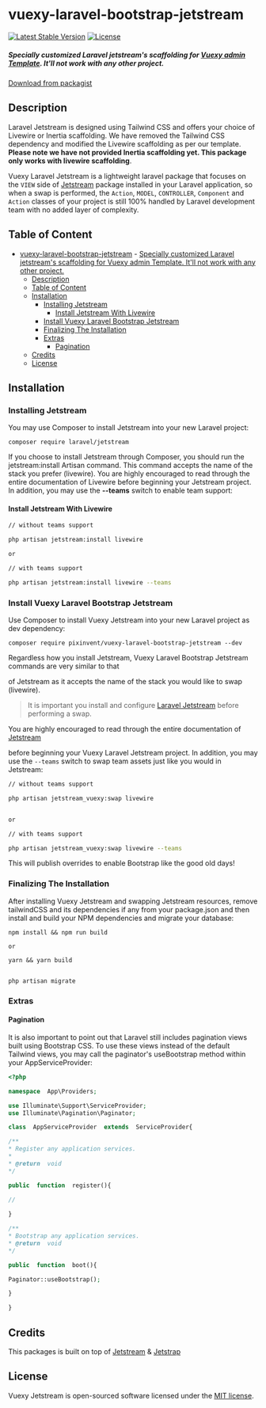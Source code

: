 # vuexy-laravel-bootstrap-jetstream

[![Latest Stable Version](https://poser.pugx.org/pixinvent/vuexy-laravel-bootstrap-jetstream/v)](//packagist.org/packages/pixinvent/vuexy-laravel-bootstrap-jetstream)
[![License](https://poser.pugx.org/pixinvent/vuexy-laravel-bootstrap-jetstream/license)](//packagist.org/packages/pixinvent/vuexy-laravel-bootstrap-jetstream)

##### Specially customized Laravel jetstream's scaffolding for [Vuexy admin Template](#). It'll not work with any other project.
[Download from packagist](https://packagist.org/packages/pixinvent/vuexy-laravel-bootstrap-jetstream)

## Description

Laravel Jetstream is designed using Tailwind CSS and offers your choice of Livewire or Inertia scaffolding. We have removed the Tailwind CSS dependency and modified the Livewire scaffolding as per our template. __Please note we have not provided Inertia scaffolding yet. This package only works with livewire scaffolding__.

Vuexy Laravel Jetstream is a lightweight laravel package that focuses on the `VIEW` side of [Jetstream](https://github.com/laravel/jetstream) package installed in your Laravel application, so when a swap is performed, the `Action`, `MODEL`, `CONTROLLER`, `Component` and `Action` classes of your project is still 100% handled by Laravel development team with no added layer of complexity.

## Table of Content

- [vuexy-laravel-bootstrap-jetstream](#vuexy-laravel-bootstrap-jetstream)
        - [Specially customized Laravel jetstream's scaffolding for Vuexy admin Template. It'll not work with any other project.](#specially-customized-laravel-jetstreams-scaffolding-for-vuexy-admin-template-itll-not-work-with-any-other-project)
  - [Description](#description)
  - [Table of Content](#table-of-content)
  - [Installation](#installation)
    - [Installing Jetstream](#installing-jetstream)
      - [Install Jetstream With Livewire](#install-jetstream-with-livewire)
    - [Install Vuexy Laravel Bootstrap Jetstream](#install-vuexy-laravel-bootstrap-jetstream)
    - [Finalizing The Installation](#finalizing-the-installation)
    - [Extras](#extras)
      - [Pagination](#pagination)
  - [Credits](#credits)
  - [License](#license)

## Installation

### Installing Jetstream

You may use Composer to install Jetstream into your new Laravel project:

```
composer require laravel/jetstream

```

If you choose to install Jetstream through Composer, you should run the jetstream:install Artisan command. This command accepts the name of the stack you prefer (livewire). You are highly encouraged to read through the entire documentation of Livewire before beginning your Jetstream project. In addition, you may use the __--teams__ switch to enable team support:

#### Install Jetstream With Livewire

```bash
// without teams support

php artisan jetstream:install livewire

or

// with teams support

php artisan jetstream:install livewire --teams
```

### Install Vuexy Laravel Bootstrap Jetstream

Use Composer to install Vuexy Jetstream into your new Laravel project as dev dependency:

```
composer require pixinvent/vuexy-laravel-bootstrap-jetstream --dev
```

Regardless how you install Jetstream, Vuexy Laravel Bootstrap Jetstream commands are very similar to that

of Jetstream as it accepts the name of the stack you would like to swap (livewire).

> It is important you install and configure [Laravel Jetstream](https://github.com/laravel/jetstream) before performing a swap.

You are highly encouraged to read through the entire documentation of [Jetstream](https://jetstream.laravel.com/1.x/introduction.html)

before beginning your Vuexy Laravel Jetstream project. In addition, you may use the `--teams` switch to swap team assets just like you would in Jetstream:

```bash
// without teams support

php artisan jetstream_vuexy:swap livewire


or

// with teams support

php artisan jetstream_vuexy:swap livewire --teams

```

This will publish overrides to enable Bootstrap like the good old days!

### Finalizing The Installation

After installing Vuexy Jetstream and swapping Jetstream resources, remove tailwindCSS and its dependencies if any from your package.json and then install and build your NPM dependencies and migrate your database:

```
npm install && npm run build

or  

yarn && yarn build


php artisan migrate
```

### Extras

#### Pagination

It is also important to point out that Laravel still includes pagination views built using Bootstrap CSS. To use these views instead of the default Tailwind views, you may call the paginator's useBootstrap method within your AppServiceProvider:

```php
<?php

namespace  App\Providers;

use Illuminate\Support\ServiceProvider;
use Illuminate\Pagination\Paginator;

class  AppServiceProvider  extends  ServiceProvider{

/**
* Register any application services.
*
* @return  void
*/

public  function  register(){

//
  
}

/**
* Bootstrap any application services.
* @return  void
*/

public  function  boot(){

Paginator::useBootstrap();

}

}
```

## Credits

This packages is built on top of [Jetstream](https://github.com/laravel/jetstream) & [Jetstrap](https://github.com/nascent-africa/jetstrap)

## License

Vuexy Jetstream is open-sourced software licensed under the [MIT license](https://github.com/pixinvent/vuexy-laravel-bootstrap-jetstream/blob/vuexy/LICENSE).
